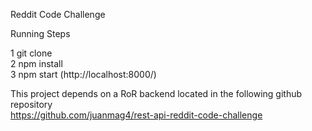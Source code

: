 Reddit Code Challenge

Running Steps

1 git clone<br/>
2 npm install<br/>
3 npm start (http://localhost:8000/)<br/>

This project depends on a RoR backend located in the following github repository<br/>
https://github.com/juanmag4/rest-api-reddit-code-challenge
